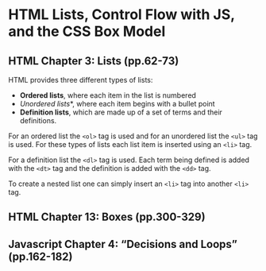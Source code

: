 # HTML Lists, Control Flow with JS, and the CSS Box Model

## HTML Chapter 3: Lists (pp.62-73)
HTML provides three different types of lists:

* **Ordered lists**, where each item in the list is numbered
* *Unordered lists**, where each item begins with a bullet point
* **Definition lists**, which are made up of a set of terms and their definitions.

For an ordered list the `<ol>` tag is used and for an unordered list the `<ul>` tag is used. For these types of lists each list item is inserted using an `<li>` tag.

For a definition list the `<dl>` tag is used. Each term being defined is added with the `<dt>` tag and the definition is added with the `<dd>` tag.

To create a nested list one can simply insert an `<li>` tag into another `<li>` tag.


## HTML Chapter 13: Boxes (pp.300-329)


## Javascript Chapter 4: “Decisions and Loops” (pp.162-182)
